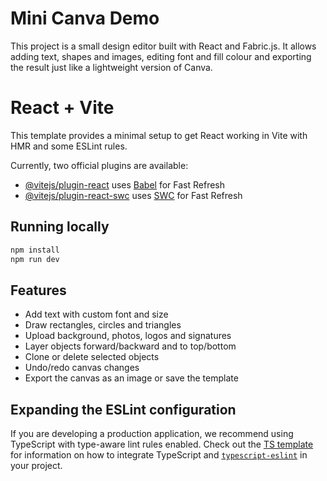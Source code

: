 # Mini Canva Demo

This project is a small design editor built with React and Fabric.js. It allows
adding text, shapes and images, editing font and fill colour and exporting the
result just like a lightweight version of Canva.

# React + Vite

This template provides a minimal setup to get React working in Vite with HMR and some ESLint rules.

Currently, two official plugins are available:

- [@vitejs/plugin-react](https://github.com/vitejs/vite-plugin-react/blob/main/packages/plugin-react) uses [Babel](https://babeljs.io/) for Fast Refresh
- [@vitejs/plugin-react-swc](https://github.com/vitejs/vite-plugin-react/blob/main/packages/plugin-react-swc) uses [SWC](https://swc.rs/) for Fast Refresh

## Running locally

```bash
npm install
npm run dev
```

## Features

- Add text with custom font and size
- Draw rectangles, circles and triangles
- Upload background, photos, logos and signatures
- Layer objects forward/backward and to top/bottom
- Clone or delete selected objects
- Undo/redo canvas changes
- Export the canvas as an image or save the template


## Expanding the ESLint configuration

If you are developing a production application, we recommend using TypeScript with type-aware lint rules enabled. Check out the [TS template](https://github.com/vitejs/vite/tree/main/packages/create-vite/template-react-ts) for information on how to integrate TypeScript and [`typescript-eslint`](https://typescript-eslint.io) in your project.
